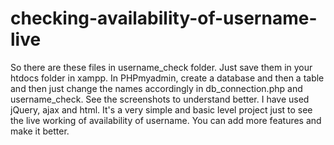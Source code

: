 # checking-availability-of-username-live
So there are these files in username_check folder.
 Just save them in your htdocs folder in xampp.
In PHPmyadmin, create a database and then a table and then just change the names accordingly in db_connection.php and username_check.
See the screenshots to understand better.
I have used jQuery, ajax and html.
It's a very simple and basic level project just to see the live working of availability of username.
You can add more features and make it better.
